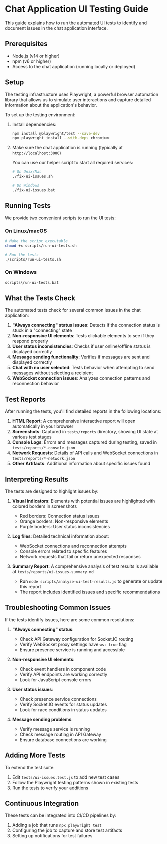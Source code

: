 # Chat Application UI Testing Guide

This guide explains how to run the automated UI tests to identify and document issues in the chat application interface.

## Prerequisites

- Node.js (v14 or higher)
- npm (v6 or higher)
- Access to the chat application (running locally or deployed)

## Setup

The testing infrastructure uses Playwright, a powerful browser automation library that allows us to simulate user interactions and capture detailed information about the application's behavior.

To set up the testing environment:

1. Install dependencies:

   ```bash
   npm install @playwright/test --save-dev
   npx playwright install --with-deps chromium
   ```

2. Make sure the chat application is running (typically at `http://localhost:3000`)

   You can use our helper script to start all required services:

   ```bash
   # On Unix/Mac
   ./fix-ui-issues.sh

   # On Windows
   ./fix-ui-issues.bat
   ```

## Running Tests

We provide two convenient scripts to run the UI tests:

### On Linux/macOS

```bash
# Make the script executable
chmod +x scripts/run-ui-tests.sh

# Run the tests
./scripts/run-ui-tests.sh
```

### On Windows

```cmd
scripts\run-ui-tests.bat
```

## What the Tests Check

The automated tests check for several common issues in the chat application:

1. **"Always connecting" status issues**: Detects if the connection status is stuck in a "connecting" state
2. **Non-responsive UI elements**: Tests clickable elements to see if they respond properly
3. **User status inconsistencies**: Checks if user online/offline status is displayed correctly
4. **Message sending functionality**: Verifies if messages are sent and displayed correctly
5. **Chat with no user selected**: Tests behavior when attempting to send messages without selecting a recipient
6. **WebSocket connection issues**: Analyzes connection patterns and reconnection behavior

## Test Reports

After running the tests, you'll find detailed reports in the following locations:

1. **HTML Report**: A comprehensive interactive report will open automatically in your browser
2. **Screenshots**: Captured in `tests/reports` directory, showing UI state at various test stages
3. **Console Logs**: Errors and messages captured during testing, saved in `tests/reports/*-console.json`
4. **Network Requests**: Details of API calls and WebSocket connections in `tests/reports/*-network.json`
5. **Other Artifacts**: Additional information about specific issues found

## Interpreting Results

The tests are designed to highlight issues by:

1. **Visual indicators**: Elements with potential issues are highlighted with colored borders in screenshots
   - Red borders: Connection status issues
   - Orange borders: Non-responsive elements
   - Purple borders: User status inconsistencies

2. **Log files**: Detailed technical information about:
   - WebSocket connections and reconnection attempts
   - Console errors related to specific features
   - Network requests that fail or return unexpected responses

3. **Summary Report**: A comprehensive analysis of test results is available at `tests/reports/ui-issues-summary.md`
   - Run `node scripts/analyze-ui-test-results.js` to generate or update this report
   - The report includes identified issues and specific recommendations

## Troubleshooting Common Issues

If the tests identify issues, here are some common resolutions:

1. **"Always connecting" status**:
   - Check API Gateway configuration for Socket.IO routing
   - Verify WebSocket proxy settings have `ws: true` flag
   - Ensure presence service is running and accessible

2. **Non-responsive UI elements**:
   - Check event handlers in component code
   - Verify API endpoints are working correctly
   - Look for JavaScript console errors

3. **User status issues**:
   - Check presence service connections
   - Verify Socket.IO events for status updates
   - Look for race conditions in status updates

4. **Message sending problems**:
   - Verify message service is running
   - Check message routing in API Gateway
   - Ensure database connections are working

## Adding More Tests

To extend the test suite:

1. Edit `tests/ui-issues.test.js` to add new test cases
2. Follow the Playwright testing patterns shown in existing tests
3. Run the tests to verify your additions

## Continuous Integration

These tests can be integrated into CI/CD pipelines by:

1. Adding a job that runs `npx playwright test`
2. Configuring the job to capture and store test artifacts
3. Setting up notifications for test failures
